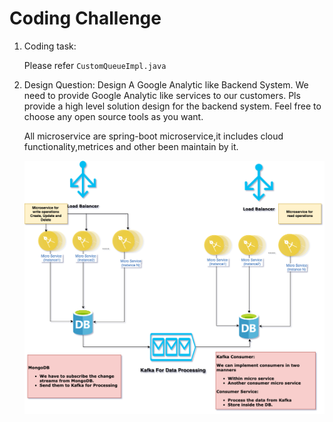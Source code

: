 # Coding Challenge

<ol>
<li> Coding task: 

Please refer `CustomQueueImpl.java`

</li>

<li> Design Question: Design A Google Analytic like Backend System. We need to provide Google Analytic like services to our customers. Pls provide a high level solution design for the backend system. Feel free to choose any open source tools as you want. 
 
 All microservice are spring-boot microservice,it includes cloud functionality,metrices and other been maintain by it. 
 
![High-Level Design](cqrs.png)
</li>
